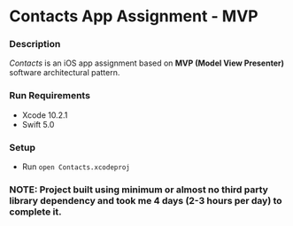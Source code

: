 # Contacts App Assignment - MVP

### Description
*Contacts* is an iOS app assignment based on __MVP (Model View Presenter)__ software architectural pattern.

### Run Requirements

* Xcode 10.2.1
* Swift 5.0

### Setup

* Run `open Contacts.xcodeproj`

### NOTE: Project built using minimum or almost no third party library dependency and took me 4 days (2-3 hours per day) to complete it.

 
